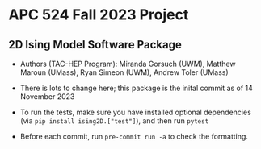 # APC 524 Fall 2023 Project
## 2D Ising Model Software Package
- Authors (TAC-HEP Program): Miranda Gorsuch (UWM), Matthew Maroun (UMass), Ryan Simeon (UWM), Andrew Toler (UMass)

- There is lots to change here; this package is the inital commit as of 14 November 2023

- To run the tests, make sure you have installed optional dependencies (via `pip install ising2D.["test"]`), and then run `pytest`

- Before each commit, run `pre-commit run -a` to check the formatting.